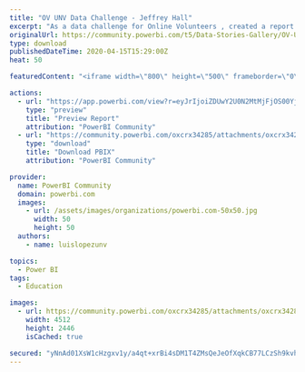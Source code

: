 ```yaml
---
title: "OV UNV Data Challenge - Jeffrey Hall"
excerpt: "As a data challenge for Online Volunteers , created a report to represent the geographical mobilization and demographics of United Nations"
originalUrl: https://community.powerbi.com/t5/Data-Stories-Gallery/OV-UNV-Data-Challenge-Jeffrey-Hall/m-p/1028519
type: download
publishedDateTime: 2020-04-15T15:29:00Z
heat: 50

featuredContent: "<iframe width=\"800\" height=\"500\" frameborder=\"0\" src=\"https://app.powerbi.com/view?r=eyJrIjoiZDUwY2U0N2MtMjFjOS00YjFjLTk3NjQtNjMwYzc5NDU3Y2E4IiwidCI6ImIzZTVkYjVlLTI5NDQtNDgzNy05OWY1LTc0ODhhY2U1NDMxOSIsImMiOjh9\"></iframe>"

actions:
  - url: "https://app.powerbi.com/view?r=eyJrIjoiZDUwY2U0N2MtMjFjOS00YjFjLTk3NjQtNjMwYzc5NDU3Y2E4IiwidCI6ImIzZTVkYjVlLTI5NDQtNDgzNy05OWY1LTc0ODhhY2U1NDMxOSIsImMiOjh9"
    type: "preview"
    title: "Preview Report"
    attribution: "PowerBI Community"
  - url: "https://community.powerbi.com/oxcrx34285/attachments/oxcrx34285/DataStoriesGallery/3774/2/OV%20UNV%20Data%20Challenge%20-%20Jeffrey%20Hall.pbix"
    type: "download"
    title: "Download PBIX"
    attribution: "PowerBI Community"

provider:
  name: PowerBI Community
  domain: powerbi.com
  images:
    - url: /assets/images/organizations/powerbi.com-50x50.jpg
      width: 50
      height: 50
  authors:
    - name: luislopezunv

topics:
  - Power BI
tags:
  - Education

images:
  - url: https://community.powerbi.com/oxcrx34285/attachments/oxcrx34285/DataStoriesGallery/3774/1/jeffreyhall_report_thumb1.png
    width: 4512
    height: 2446
    isCached: true

secured: "yNnAd01XsW1cHzgxv1y/a4qt+xrBi4sDM1T4ZMsQeJeOfXqkCB77LCzSh9kvhCndEaf4ZIqlSCp3vucc0YP1QSo8WDkUyfyKDZr+owjjveKuyiiRwYEHjQMnEeApU6/zWRRyzfV7KBC0/rzZy0YybOR0mbWaPlRKtzAkWudWnXJIx7NtLLUIMTgbFRq7litouz+TJsLIxU9vcaMN15pmyDXWOTQCJuvkSk/cJRU2zedIDnLnYi9C0uFEEBmfHmaO8UQOVWc4YnPiHyKH97rndGzIpqfiw++40vTe4YOTvflbcs9OXb3n91x2NYfOCHFHeZ9agWo/p37SD3N2LXufTZY4ogg2uMfwOsYXZagTCha3xzNZjLb3HkQ7uRMkPZvXp/FDiuBYlSo6Ja2VB7di6dLbOrZzqWeogjQm3lqaSS82yiGHOAmxLOwsbtUq9m/k;g3FF62UxTNEAE7U9Hl8Vcw=="
---
```


